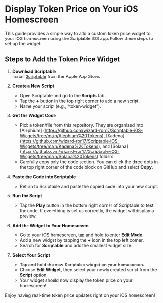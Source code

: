 # Display Token Price on Your iOS Homescreen

This guide provides a simple way to add a custom token price widget to your iOS homescreen using the Scriptable iOS app. Follow these steps to set up the widget:

## Steps to Add the Token Price Widget

1. **Download Scriptable**  
   Install [Scriptable](https://apps.apple.com/us/app/scriptable/id1405459188) from the Apple App Store.

2. **Create a New Script**  
   - Open Scriptable and go to the **Scripts** tab.
   - Tap the **+** button in the top right corner to add a new script.
   - Name your script (e.g., “token-widget”).

3. **Get the Widget Code**  
   - Pick a token/file from this repository. They are organized into [Alephium] (https://github.com/wizard-ron17/Scriptable-iOS-Widgets/tree/main/Alephium%20Tokens), [Kadena] (https://github.com/wizard-ron17/Scriptable-iOS-Widgets/tree/main/Kadena%20Tokens), and [Solana] (https://github.com/wizard-ron17/Scriptable-iOS-Widgets/tree/main/Solana%20Tokens) folders.
   - Carefully copy only the code section. You can click the three dots in the top right corner of the code block on GitHub and select **Copy**.

4. **Paste the Code into Scriptable**  
   - Return to Scriptable and paste the copied code into your new script.

5. **Run the Script**  
   - Tap the **Play** button in the bottom right corner of Scriptable to test the code. If everything is set up correctly, the widget will display a preview.

6. **Add the Widget to Your Homescreen**  
   - Go to your iOS homescreen, tap and hold to enter **Edit Mode**.
   - Add a new widget by tapping the **+** icon in the top left corner.
   - Search for **Scriptable** and add the smallest widget size.

7. **Select Your Script**  
   - Tap and hold the new Scriptable widget on your homescreen.
   - Choose **Edit Widget**, then select your newly created script from the **Script** option.
   - Your widget should now display the token price on your homescreen!

Enjoy having real-time token price updates right on your iOS homescreen!
